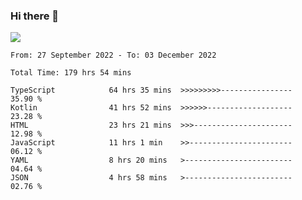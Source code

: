 ### Hi there 👋

<!--<a href="https://github.com/search?o=desc&q=author%3Abushiyi&s=committer-date&type=Commits">-->
<!--    <img align="center" height = "178" src="https://github-readme-stats.vercel.app/api?username=bushiyi&count_private=true&show_icons=true&theme=noctis_minimus&hide=contribs&include_all_commits=true" />-->
<!--</a>-->
<!--<a href="https://github.com/bushiyi?tab=repositories">-->
<!--    <img align="center" height = "178" src="https://github-readme-stats.vercel.app/api/top-langs/?username=bushiyi&count_private=true&theme=noctis_minimus" />-->
<!--</a>-->
 
<!-- [![Ashutosh's github activity graph](https://activity-graph.herokuapp.com/graph?username=bushiyi&theme=react&bg_color=1B2932&point=698B69&line=698B69)](https://github.com/ashutosh00710/github-readme-activity-graph)
 -->


![](https://raw.githubusercontent.com/bushiyi/bushiyi/master/assets/github-contribution-grid-snake.svg)

<!--START_SECTION:waka-->

```text
From: 27 September 2022 - To: 03 December 2022

Total Time: 179 hrs 54 mins

TypeScript            64 hrs 35 mins  >>>>>>>>>----------------   35.90 %
Kotlin                41 hrs 52 mins  >>>>>>-------------------   23.28 %
HTML                  23 hrs 21 mins  >>>----------------------   12.98 %
JavaScript            11 hrs 1 min    >>-----------------------   06.12 %
YAML                  8 hrs 20 mins   >------------------------   04.64 %
JSON                  4 hrs 58 mins   >------------------------   02.76 %
```

<!--END_SECTION:waka-->

